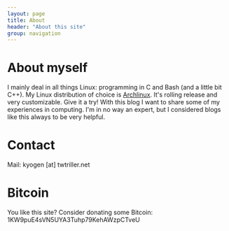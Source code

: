 ```yaml
---
layout: page
title: About
header: "About this site"
group: navigation
---
```


# About myself

I mainly deal in all things Linux: programming in C and Bash (and a little bit
C++). My Linux distribution of choice is
[Archlinux][arch]. It's rolling release and very
customizable. Give it a try!  With this blog I want to share some of my
experiences in computing. I'm in no way an expert, but I considered blogs like
this always to be very helpful.
 
# Contact

Mail: kyogen [at] twtriller.net

# Bitcoin

You like this site? Consider donating some Bitcoin: 1KW9puE4sVN5UYA3Tuhp79KehAWzpCTveU

[arch]:https://www.archlinux.org/
